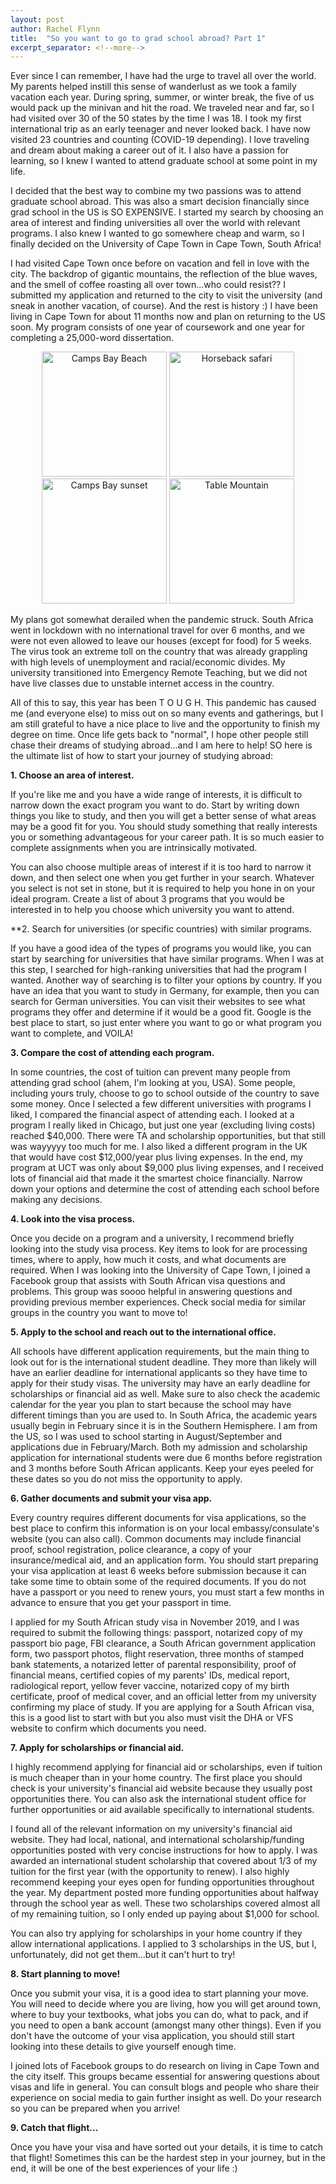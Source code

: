 ```yaml
---
layout: post
author: Rachel Flynn
title:  "So you want to go to grad school abroad? Part 1" 
excerpt_separator: <!--more-->
---
```


Ever since I can remember, I have had the urge to travel all over the world. My parents helped instill this sense of wanderlust as we took a family vacation each year. During spring, summer, or winter break, the five of us would pack up the minivan and hit the road. We traveled near and far, so I had visited over 30 of the 50 states by the time I was 18. I took my first international trip as an early teenager and never looked back. I have now visited 23 countries and counting (COVID-19 depending). I love traveling and dream about making a career out of it. I also have a passion for learning, so I knew I wanted to attend graduate school at some point in my life. 

<!--more-->

I decided that the best way to combine my two passions was to attend graduate school abroad. This was also a smart decision financially since grad school in the US is SO EXPENSIVE. I started my search by choosing an area of interest and finding universities all over the world with relevant programs. I also knew I wanted to go somewhere cheap and warm, so I finally decided on the University of Cape Town in Cape Town, South Africa! 

I had visited Cape Town once before on vacation and fell in love with the city. The backdrop of gigantic mountains, the reflection of the blue waves, and the smell of coffee roasting all over town...who could resist?? I submitted my application and returned to the city to visit the university (and sneak in another vacation, of course). And the rest is history :) I have been living in Cape Town for about 11 months now and plan on returning to the US soon. My program consists of one year of coursework and one year for completing a 25,000-word dissertation. 

<p align="center">
  <img src="https://user-images.githubusercontent.com/71097494/101783901-7f343280-3b03-11eb-8c33-324c03b558cd.JPG" alt="Camps Bay Beach" width="200" />
  <img src="https://user-images.githubusercontent.com/71097494/101786242-5fead480-3b06-11eb-9e67-f864a184da17.JPG" alt="Horseback safari" width="200" /> 
  <img src="https://user-images.githubusercontent.com/71097494/101784376-1ac5a300-3b04-11eb-989e-f5de5240ecc4.JPG" alt="Camps Bay sunset" width="200" />
  <img src="https://user-images.githubusercontent.com/71097494/101786696-e69fb180-3b06-11eb-9560-457f16ba150d.JPG" alt="Table Mountain" width="200" />
</p>

My plans got somewhat derailed when the pandemic struck. South Africa went in lockdown with no international travel for over 6 months, and we were not even allowed to leave our houses (except for food) for 5 weeks. The virus took an extreme toll on the country that was already grappling with high levels of unemployment and racial/economic divides. My university transitioned into Emergency Remote Teaching, but we did not have live classes due to unstable internet access in the country. 

All of this to say, this year has been T O U G H. This pandemic has caused me (and everyone else) to miss out on so many events and gatherings, but I am still grateful to have a nice place to live and the opportunity to finish my degree on time. Once life gets back to "normal", I hope other people still chase their dreams of studying abroad...and I am here to help! SO here is the ultimate list of how to start your journey of studying abroad: 

**1. Choose an area of interest.** 

If you're like me and you have a wide range of interests, it is difficult to narrow down the exact program you want to do. Start by writing down things you like to study, and then you will get a better sense of what areas may be a good fit for you. You should study something that really interests you or something advantageous for your career path. It is so much easier to complete assignments when you are intrinsically motivated. 

You can also choose multiple areas of interest if it is too hard to narrow it down, and then select one when you get further in your search. Whatever you select is not set in stone, but it is required to help you hone in on your ideal program. Create a list of about 3 programs that you would be interested in to help you choose which university you want to attend. 

**2. Search for universities (or specific countries) with similar programs. 

If you have a good idea of the types of programs you would like, you can start by searching for universities that have similar programs. When I was at this step, I searched for high-ranking universities that had the program I wanted. Another way of searching is to filter your options by country. If you have an idea that you want to study in Germany, for example, then you can search for German universities. You can visit their websites to see what programs they offer and determine if it would be a good fit. Google is the best place to start, so just enter where you want to go or what program you want to complete, and VOILA! 

**3. Compare the cost of attending each program.** 

In some countries, the cost of tuition can prevent many people from attending grad school (ahem, I'm looking at you, USA). Some people, including yours truly, choose to go to school outside of the country to save some money. Once I selected a few different universities with programs I liked, I compared the financial aspect of attending each. I looked at a program I really liked in Chicago, but just one year (excluding living costs) reached $40,000. There were TA and scholarship opportunities, but that still was wayyyyy too much for me. I also liked a different program in the UK that would have cost $12,000/year plus living expenses. In the end, my program at UCT was only about $9,000 plus living expenses, and I received lots of financial aid that made it the smartest choice financially. Narrow down your options and determine the cost of attending each school before making any decisions. 

**4. Look into the visa process.** 

Once you decide on a program and a university, I recommend briefly looking into the study visa process. Key items to look for are processing times, where to apply, how much it costs, and what documents are required. When I was looking into the University of Cape Town, I joined a Facebook group that assists with South African visa questions and problems. This group was soooo helpful in answering questions and providing previous member experiences. Check social media for similar groups in the country you want to move to! 

**5. Apply to the school and reach out to the international office.**

All schools have different application requirements, but the main thing to look out for is the international student deadline. They more than likely will have an earlier deadline for international applicants so they have time to apply for their study visas. The university may have an early deadline for scholarships or financial aid as well. Make sure to also check the academic calendar for the year you plan to start because the school may have different timings than you are used to. In South Africa, the academic years usually begin in February since it is in the Southern Hemisphere. I am from the US, so I was used to school starting in August/September and applications due in February/March. Both my admission and scholarship application for international students were due 6 months before registration and 3 months before South African applicants. Keep your eyes peeled for these dates so you do not miss the opportunity to apply. 

**6. Gather documents and submit your visa app.** 

Every country requires different documents for visa applications, so the best place to confirm this information is on your local embassy/consulate's website (you can also call). Common documents may include financial proof, school registration, police clearance, a copy of your insurance/medical aid, and an application form. You should start preparing your visa application at least 6 weeks before submission because it can take some time to obtain some of the required documents. If you do not have a passport or you need to renew yours, you must start a few months in advance to ensure that you get your passport in time. 

I applied for my South African study visa in November 2019, and I was required to submit the following things: passport, notarized copy of my passport bio page, FBI clearance, a South African government application form, two passport photos, flight reservation, three months of stamped bank statements, a notarized letter of parental responsibility, proof of financial means, certified copies of my parents' IDs, medical report, radiological report, yellow fever vaccine, notarized copy of my birth certificate, proof of medical cover, and an official letter from my university confirming my place of study. If you are applying for a South African visa, this is a good list to start with but you also must visit the DHA or VFS website to confirm which documents you need.  

**7. Apply for scholarships or financial aid.**

I highly recommend applying for financial aid or scholarships, even if tuition is much cheaper than in your home country. The first place you should check is your university's financial aid website because they usually post opportunities there. You can also ask the international student office for further opportunities or aid available specifically to international students.  

I found all of the relevant information on my university's financial aid website. They had local, national, and international scholarship/funding opportunities posted with very concise instructions for how to apply. I was awarded an international student scholarship that covered about 1/3 of my tuition for the first year (with the opportunity to renew). I also highly recommend keeping your eyes open for funding opportunities throughout the year. My department posted more funding opportunities about halfway through the school year as well. These two scholarships covered almost all of my remaining tuition, so I only ended up paying about $1,000 for school. 

You can also try applying for scholarships in your home country if they allow international applications. I applied to 3 scholarships in the US, but I, unfortunately, did not get them...but it can't hurt to try! 

**8. Start planning to move!** 

Once you submit your visa, it is a good idea to start planning your move. You will need to decide where you are living, how you will get around town, where to buy your textbooks, what jobs you can do, what to pack, and if you need to open a bank account (amongst many other things). Even if you don't have the outcome of your visa application, you should still start looking into these details to give yourself enough time.  

I joined lots of Facebook groups to do research on living in Cape Town and the city itself. This groups became essential for answering questions about visas and life in general. You can consult blogs and people who share their experience on social media to gain further insight as well. Do your research so you can be prepared when you arrive!  

**9. Catch that flight...** 

Once you have your visa and have sorted out your details, it is time to catch that flight! Sometimes this can be the hardest step in your journey, but in the end, it will be one of the best experiences of your life :) 
